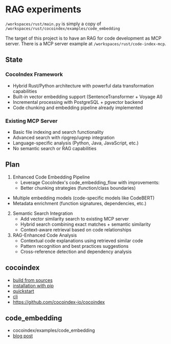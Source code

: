# RAG experiments

`/workspaces/rust/main.py` is simply a copy of             
`/workspaces/rust/cocoindex/examples/code_embedding`

The target of this project is to have an RAG for code development as MCP server.
There is a MCP server example at `/workspaces/rust/code-index-mcp`.

## State

### CocoIndex Framework

- Hybrid Rust/Python architecture with powerful data transformation capabilities
- Built-in vector embedding support (SentenceTransformer + Voyage AI)
- Incremental processing with PostgreSQL + pgvector backend
- Code chunking and embedding pipeline already implemented

### Existing MCP Server

- Basic file indexing and search functionality
- Advanced search with ripgrep/ugrep integration
- Language-specific analysis (Python, Java, JavaScript, etc.)
- No semantic search or RAG capabilities

## Plan

1. Enhanced Code Embedding Pipeline
   - Leverage CocoIndex's code_embedding_flow with improvements:
   - Better chunking strategies (function/class boundaries)
  - Multiple embedding models (code-specific models like CodeBERT)
  - Metadata enrichment (function signatures, dependencies, etc.)
2. Semantic Search Integration
   - Add vector similarity search to existing MCP server
   - Hybrid search combining exact matches + semantic similarity
   - Context-aware retrieval based on code relationships
3. RAG-Enhanced Code Analysis
   - Contextual code explanations using retrieved similar code
   - Pattern recognition and best practices suggestions
   - Cross-reference detection and dependency analysis

## cocoindex

* [build from sources](https://cocoindex.io/docs/about/contributing)
* [installation with pip](https://cocoindex.io/docs/getting_started/installation)
* [quickstart](https://cocoindex.io/docs/getting_started/quickstart)
* [cli](https://cocoindex.io/docs/core/cli)
* https://github.com/cocoindex-io/cocoindex

## code_embedding

* cocoindex/examples/code_embedding
* [blog post](https://cocoindex.io/blogs/index-code-base-for-rag/)
